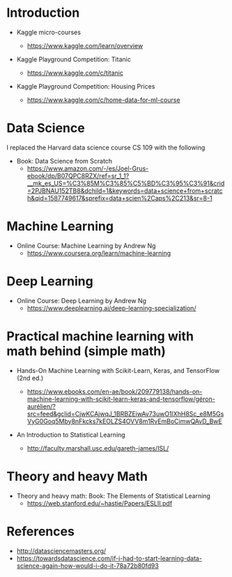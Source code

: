 # Introduction

- Kaggle micro-courses
  - https://www.kaggle.com/learn/overview

- Kaggle Playground Competition: Titanic
  - https://www.kaggle.com/c/titanic

- Kaggle Playground Competition: Housing Prices
  - https://www.kaggle.com/c/home-data-for-ml-course


# Data Science
I replaced the Harvard data science course CS 109 with the following
- Book: Data Science from Scratch
  - https://www.amazon.com/-/es/Joel-Grus-ebook/dp/B07QPC8RZX/ref=sr_1_1?__mk_es_US=%C3%85M%C3%85%C5%BD%C3%95%C3%91&crid=2PJBNAU152TB8&dchild=1&keywords=data+science+from+scratch&qid=1587749617&sprefix=data+scien%2Caps%2C213&sr=8-1


# Machine Learning
- Online Course: Machine Learning by Andrew Ng
  - https://www.coursera.org/learn/machine-learning
  

# Deep Learning
- Online Course: Deep Learning by Andrew Ng
  - https://www.deeplearning.ai/deep-learning-specialization/


# Practical machine learning with math behind (simple math) 
- Hands-On Machine Learning with Scikit-Learn, Keras, and TensorFlow (2nd ed.)
  - https://www.ebooks.com/en-ae/book/209779138/hands-on-machine-learning-with-scikit-learn-keras-and-tensorflow/géron-aurélien/?src=feed&gclid=CjwKCAjwqJ_1BRBZEiwAv73uwO1lXhH8Sc_e8M5GsVyG0Goq5Mby8nFkcks7kEOLZS4OVV8m1RvEmBoCimwQAvD_BwE

- An Introduction to Statistical Learning
  - http://faculty.marshall.usc.edu/gareth-james/ISL/
  

# Theory and heavy Math
- Theory and heavy math: Book: The Elements of Statistical Learning
  - https://web.stanford.edu/~hastie/Papers/ESLII.pdf




# References
- http://datasciencemasters.org/
- https://towardsdatascience.com/if-i-had-to-start-learning-data-science-again-how-would-i-do-it-78a72b80fd93


